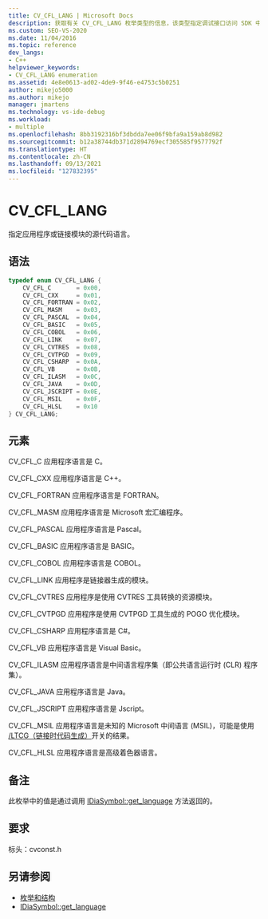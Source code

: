 ```yaml
---
title: CV_CFL_LANG | Microsoft Docs
description: 获取有关 CV_CFL_LANG 枚举类型的信息，该类型指定调试接口访问 SDK 中应用程序或链接模块的代码语言。
ms.custom: SEO-VS-2020
ms.date: 11/04/2016
ms.topic: reference
dev_langs:
- C++
helpviewer_keywords:
- CV_CFL_LANG enumeration
ms.assetid: 4e8e0613-ad02-4de9-9f46-e4753c5b0251
author: mikejo5000
ms.author: mikejo
manager: jmartens
ms.technology: vs-ide-debug
ms.workload:
- multiple
ms.openlocfilehash: 8bb3192316bf3dbdda7ee06f9bfa9a159ab8d982
ms.sourcegitcommit: b12a38744db371d2894769ecf305585f9577792f
ms.translationtype: HT
ms.contentlocale: zh-CN
ms.lasthandoff: 09/13/2021
ms.locfileid: "127832395"
---
```

# <a name="cv_cfl_lang"></a>CV_CFL_LANG
指定应用程序或链接模块的源代码语言。

## <a name="syntax"></a>语法

```C++
typedef enum CV_CFL_LANG {
    CV_CFL_C       = 0x00,
    CV_CFL_CXX     = 0x01,
    CV_CFL_FORTRAN = 0x02,
    CV_CFL_MASM    = 0x03,
    CV_CFL_PASCAL  = 0x04,
    CV_CFL_BASIC   = 0x05,
    CV_CFL_COBOL   = 0x06,
    CV_CFL_LINK    = 0x07,
    CV_CFL_CVTRES  = 0x08,
    CV_CFL_CVTPGD  = 0x09,
    CV_CFL_CSHARP  = 0x0A,
    CV_CFL_VB      = 0x0B,
    CV_CFL_ILASM   = 0x0C,
    CV_CFL_JAVA    = 0x0D,
    CV_CFL_JSCRIPT = 0x0E,
    CV_CFL_MSIL    = 0x0F,
    CV_CFL_HLSL    = 0x10
} CV_CFL_LANG;
```

## <a name="elements"></a>元素
CV_CFL_C 应用程序语言是 C。

CV_CFL_CXX 应用程序语言是 C++。

CV_CFL_FORTRAN 应用程序语言是 FORTRAN。

CV_CFL_MASM 应用程序语言是 Microsoft 宏汇编程序。

CV_CFL_PASCAL 应用程序语言是 Pascal。

CV_CFL_BASIC 应用程序语言是 BASIC。

CV_CFL_COBOL 应用程序语言是 COBOL。

CV_CFL_LINK 应用程序是链接器生成的模块。

CV_CFL_CVTRES 应用程序是使用 CVTRES 工具转换的资源模块。

CV_CFL_CVTPGD 应用程序是使用 CVTPGD 工具生成的 POGO 优化模块。

CV_CFL_CSHARP 应用程序语言是 C#。

CV_CFL_VB 应用程序语言是 Visual Basic。

CV_CFL_ILASM 应用程序语言是中间语言程序集（即公共语言运行时 (CLR) 程序集）。

CV_CFL_JAVA 应用程序语言是 Java。

CV_CFL_JSCRIPT 应用程序语言是 Jscript。

CV_CFL_MSIL 应用程序语言是未知的 Microsoft 中间语言 (MSIL)，可能是使用 [/LTCG（链接时代码生成）](/cpp/build/reference/ltcg-link-time-code-generation)开关的结果。

CV_CFL_HLSL 应用程序语言是高级着色器语言。

## <a name="remarks"></a>备注
此枚举中的值是通过调用 [IDiaSymbol::get_language](../../debugger/debug-interface-access/idiasymbol-get-language.md) 方法返回的。

## <a name="requirements"></a>要求
标头：cvconst.h

## <a name="see-also"></a>另请参阅
- [枚举和结构](../../debugger/debug-interface-access/enumerations-and-structures.md)
- [IDiaSymbol::get_language](../../debugger/debug-interface-access/idiasymbol-get-language.md)
